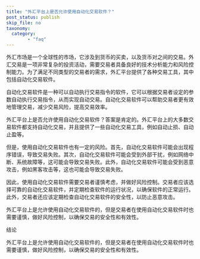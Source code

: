 ```yaml
---
title: "外汇平台上是否允许使用自动化交易软件？"
post_status: publish
skip_file: no
taxonomy:
  category:
        - "faq"
---
```


外汇市场是一个全球性的市场，它涉及到货币的买卖，以及货币对之间的交易。外汇交易是一项非常复杂的投资活动，需要交易者具备良好的技术分析能力和风险控制能力。为了满足不同类型的交易者的需求，外汇平台提供了各种交易工具，其中包括自动化交易软件。

自动化交易软件是一种可以自动执行交易指令的软件，它可以根据交易者设定的参数自动执行交易指令，从而实现自动交易。自动化交易软件可以帮助交易者更有效地管理交易，减少交易风险，提高交易效率。

外汇平台上是否允许使用自动化交易软件？答案是肯定的。外汇平台上的大多数交易软件都支持自动化交易，并且提供了一些自动化交易工具，例如自动止损、自动止盈等。

但是，使用自动化交易软件也有一定的风险。首先，自动化交易软件可能会出现程序错误，导致交易失败。其次，自动化交易软件可能会受到外部干扰，例如网络中断、系统故障等，这可能会导致交易失败。此外，自动化交易软件可能会受到恶意攻击，例如黑客攻击等，这也可能会导致交易失败。

因此，使用自动化交易软件需要交易者谨慎考虑，并做好风险控制。交易者应该选择可靠的自动化交易软件，并定期检查软件的运行状况，以确保软件的正常运行。此外，交易者还应该定期检查自动化交易软件的安全性，以防止恶意攻击。

外汇平台上是允许使用自动化交易软件的，但是交易者在使用自动化交易软件时也需要谨慎，做好风险控制，以确保交易的安全性和有效性。

结论

外汇平台上是允许使用自动化交易软件的，但是交易者在使用自动化交易软件时也需要谨慎，做好风险控制，以确保交易的安全性和有效性。
